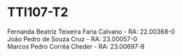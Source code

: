# TTI107-T2
Fernanda Beatriz Teixeira Faria Calvano - RA: 22.00368-0  
João Pedro de Souza Cruz - RA: 23.00057-0  
Marcos Pedro Corrêa Cheder - RA: 23.00697-8  
